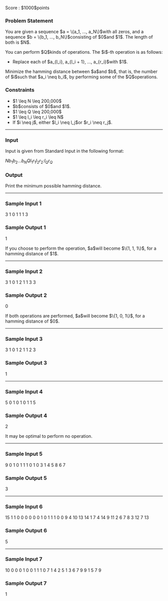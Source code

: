 
<div>

<span>

<span>

<p>
Score : $1000$points
</p>

<div>

<section>

### **Problem Statement**

<p>
You are given a sequence $a = \{a_1, ..., a_N\}$with all zeros, and a sequence $b = \{b_1, ..., b_N\}$consisting of $0$and $1$. The length of both is $N$.
</p>

<p>
You can perform $Q$kinds of operations. The $i$-th operation is as follows:
</p>

<ul>

<li>
Replace each of $a_{l_i}, a_{l_i + 1}, ..., a_{r_i}$with $1$.
</li>

</ul>

<p>
Minimize the hamming distance between $a$and $b$, that is, the number of $i$such that $a_i \neq b_i$, by performing some of the $Q$operations.
</p>

</section>

</div>

<div>

<section>

### **Constraints**

<ul>

<li>
$1 \leq N \leq 200,000$
</li>

<li>
$b$consists of $0$and $1$.
</li>

<li>
$1 \leq Q \leq 200,000$
</li>

<li>
$1 \leq l_i \leq r_i \leq N$
</li>

<li>
If $i \neq j$, either $l_i \neq l_j$or $r_i \neq r_j$.
</li>

</ul>

</section>

</div>

---

<div>

<div>

<section>

### **Input**

<p>
Input is given from Standard Input in the following format:
</p>

<div>

$N$$b_1$$b_2$$...$$b_N$$Q$$l_1$$r_1$$l_2$$r_2$$:$$l_Q$$r_Q$
</div>

</section>

</div>

<div>

<section>

### **Output**

<p>
Print the minimum possible hamming distance.
</p>

</section>

</div>

</div>

---

<div>

<section>

### **Sample Input 1**

<div>

3
1 0 1
1
1 3

</div>

</section>

</div>

<div>

<section>

### **Sample Output 1**

<div>

1

</div>

<p>
If you choose to perform the operation, $a$will become $\{1, 1, 1\}$, for a hamming distance of $1$.
</p>

</section>

</div>

---

<div>

<section>

### **Sample Input 2**

<div>

3
1 0 1
2
1 1
3 3

</div>

</section>

</div>

<div>

<section>

### **Sample Output 2**

<div>

0

</div>

<p>
If both operations are performed, $a$will become $\{1, 0, 1\}$, for a hamming distance of $0$.
</p>

</section>

</div>

---

<div>

<section>

### **Sample Input 3**

<div>

3
1 0 1
2
1 1
2 3

</div>

</section>

</div>

<div>

<section>

### **Sample Output 3**

<div>

1

</div>

</section>

</div>

---

<div>

<section>

### **Sample Input 4**

<div>

5
0 1 0 1 0
1
1 5

</div>

</section>

</div>

<div>

<section>

### **Sample Output 4**

<div>

2

</div>

<p>
It may be optimal to perform no operation.
</p>

</section>

</div>

---

<div>

<section>

### **Sample Input 5**

<div>

9
0 1 0 1 1 1 0 1 0
3
1 4
5 8
6 7

</div>

</section>

</div>

<div>

<section>

### **Sample Output 5**

<div>

3

</div>

</section>

</div>

---

<div>

<section>

### **Sample Input 6**

<div>

15
1 1 0 0 0 0 0 0 1 0 1 1 1 0 0
9
4 10
13 14
1 7
4 14
9 11
2 6
7 8
3 12
7 13

</div>

</section>

</div>

<div>

<section>

### **Sample Output 6**

<div>

5

</div>

</section>

</div>

---

<div>

<section>

### **Sample Input 7**

<div>

10
0 0 0 1 0 0 1 1 1 0
7
1 4
2 5
1 3
6 7
9 9
1 5
7 9

</div>

</section>

</div>

<div>

<section>

### **Sample Output 7**

<div>

1

</div>

</section>

</div>

</span>

</span>

</div>
